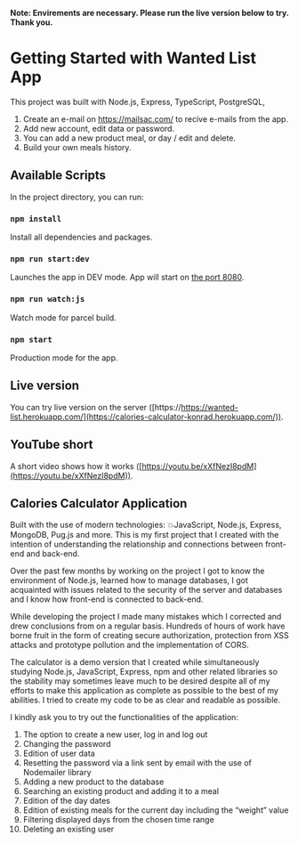 **Note: Envirements are necessary. Please run the live version below to try. Thank you.**

# Getting Started with Wanted List App

This project was built with Node.js, Express, TypeScript, PostgreSQL,

1. Create an e-mail on https://mailsac.com/ to recive e-mails from the app.
2. Add new account, edit data or password.
3. You can add a new product meal, or day / edit and delete.
4. Build your own meals history.

## Available Scripts

In the project directory, you can run:

### `npm install`

Install all dependencies and packages.

### `npm run start:dev`

Launches the app in DEV mode. App will start on [the port 8080](http://127.0.0.1:8080/).

### `npm run watch:js`

Watch mode for parcel build.

### `npm start`

Production mode for the app.

## Live version

You can try live version on the server ([https://https://wanted-list.herokuapp.com/](https://calories-calculator-konrad.herokuapp.com/)).

## YouTube short

A short video shows how it works ([https://youtu.be/xXfNezI8pdM](https://youtu.be/xXfNezI8pdM)).

## Calories Calculator Application

Built with the use of modern technologies:
💥JavaScript, Node.js, Express, MongoDB, Pug.js and more.
This is my first project that I created with the intention of understanding the relationship and connections between front-end and back-end.

Over the past few months by working on the project I got to know the environment of Node.js, learned how to manage databases, I got acquainted with issues related to the security of the server and databases and I know how front-end is connected to back-end.

While developing the project I made many mistakes which I corrected and drew conclusions from on a regular basis. Hundreds of hours of work have borne fruit in the form of creating secure authorization, protection from XSS attacks and prototype pollution and the implementation of CORS.

The calculator is a demo version that I created while simultaneously studying Node.js, JavaScript, Express, npm and other related libraries so the stability may sometimes leave much to be desired despite all of my efforts to make this application as complete as possible to the best of my abilities. I tried to create my code to be as clear and readable as possible.

I kindly ask you to try out the functionalities of the application:

1. The option to create a new user, log in and log out
2. Changing the password
3. Edition of user data
4. Resetting the password via a link sent by email with the use of Nodemailer library
5. Adding a new product to the database
6. Searching an existing product and adding it to a meal
7. Edition of the day dates
8. Edition of existing meals for the current day including the “weight” value
9. Filtering displayed days from the chosen time range
10. Deleting an existing user
